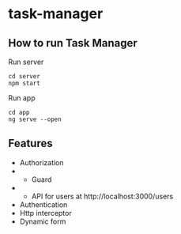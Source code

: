 # task-manager

## How to run Task Manager

Run server
```
cd server
npm start
```

Run app
```
cd app
ng serve --open
```


## Features
* Authorization
* * Guard
* * API for users at http://localhost:3000/users
* Authentication 
* Http interceptor
* Dynamic form
